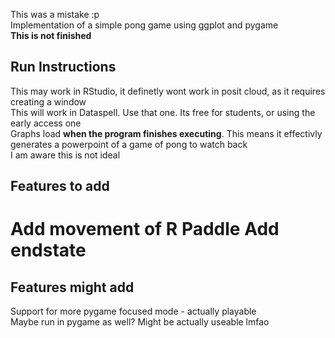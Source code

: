 This was a mistake :p<br>
Implementation of a simple pong game using ggplot and pygame<br>
**This is not finished**<br>

## Run Instructions

This may work in RStudio, it definetly wont work in posit cloud, as it requires creating a window<br>
This will work in Dataspell. Use that one. Its free for students, or using the early access one<br>
Graphs load **when the program finishes executing**. This means it effectivly generates a powerpoint of a game of pong to watch back<br>
I am aware this is not ideal

## Features to add
Add movement of R Paddle
Add endstate
=======


## Features might add
Support for more pygame focused mode - actually playable<br>
  Maybe run in pygame as well? Might be actually useable lmfao
